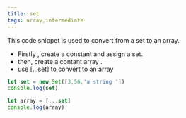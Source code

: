 ```yaml
---
title: set
tags: array,intermediate
---
```


This code snippet is used to convert from a set to an array.


- Firstly , create a constant and assign a set.
- then, create a contant array .
- use [...set] to convert to an array

```js
let set = new Set([3,56,'a string '])
console.log(set)

let array = [...set]                    
console.log(array)
```


